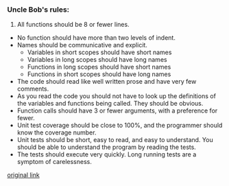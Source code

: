 ### Uncle Bob's rules:
1. All functions should be 8 or fewer lines.
- No function should have more than two levels of indent.
- Names should be communicative and explicit.
    - Variables in short scopes should have short names
    - Variables in long scopes should have long names
    - Functions in long scopes should have short names
    - Functions in short scopes should have long names
- The code should read like well written prose and have very few comments.
- As you read the code you should not have to look up the definitions of the variables and functions being called. They should be obvious.
- Function calls should have 3 or fewer arguments, with a preference for fewer.
- Unit test coverage should be close to 100%, and the programmer should know the coverage number.
- Unit tests should be short, easy to read, and easy to understand. You should be able to understand the program by reading the tests.
- The tests should execute very quickly. Long running tests are a symptom of carelessness.

[original link](http://programmers.stackexchange.com/a/65500)
